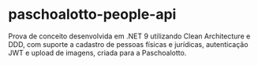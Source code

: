 # paschoalotto-people-api
Prova de conceito desenvolvida em .NET 9 utilizando Clean Architecture e DDD, com suporte a cadastro de pessoas físicas e jurídicas, autenticação JWT e upload de imagens, criada para a Paschoalotto.

